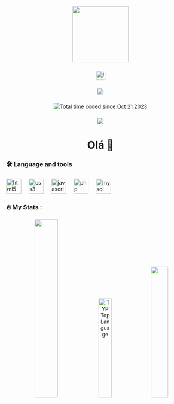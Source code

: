 <div align="center">
  <img height="150" src="https://th.bing.com/th/id/OIG.L5._1Zldlf08zFqZ5nZ1?pid=ImgGn"  />
</div>

###

<div align="center">
  <a href="https://www.linkedin.com/in/joaovtsantos/" target="_blank">
    <img src="https://img.shields.io/static/v1?message=LinkedIn&logo=linkedin&label=&color=0077B5&logoColor=white&labelColor=&style=for-the-badge" height="25" alt="linkedin logo"  />
  </a>
</div>

###

<div align="center">
  <img src="https://visitor-badge.laobi.icu/badge?page_id=VitorAlvs.VitorAlvs&"  />
</div>

###

<div align="center">
  <a href="https://wakatime.com/@018b54f5-99f0-4cb0-9895-5290bc65f4ca"><img src="https://wakatime.com/badge/user/018b54f5-99f0-4cb0-9895-5290bc65f4ca.svg" alt="Total time coded since Oct 21 2023" /></a>
</div>

###

<div align="center">
  <img src="https://spotify-github-profile.vercel.app/api/view?uid=16hnavg4f5tmz3ot7h3meudeq&cover_image=true&theme=novatorem&show_offline=false&background_color=121212&interchange=false&bar_color=53b14f&bar_color_cover=false"  />
</div>

###

<h1 align="center">Olá 👋</h1>

###

<!--<h3 align="left">👩‍💻  About Me</h3>

###

<p align="left">I'm ... from ....<br><br>- 🔭 I’m working as ...<br>- 📚 I'm currently learning ...<br>- ⚡ In my free time I ...</p>-->

###

<h3 align="left">🛠 Language and tools</h3>

###

<div align="left">
  <img src="https://cdn.simpleicons.org/html5/E34F26" height="40" alt="html5 logo"  />
  <img width="12" />
  <img src="https://cdn.simpleicons.org/css3/1572B6" height="40" alt="css3 logo"  />
  <img width="12" />
  <img src="https://cdn.simpleicons.org/javascript/F7DF1E" height="40" alt="javascript logo"  />
  <img width="12" />
  <img src="https://cdn.simpleicons.org/php/777BB4" height="40" alt="php logo"  />
  <img width="12" />
  <img src="https://cdn.jsdelivr.net/gh/devicons/devicon/icons/mysql/mysql-original.svg" height="40" alt="mysql logo"  />
</div>

###

<h3 align="left">🔥   My Stats :</h3>

###

<!--<div align="center">
  <a href="https://git.io/streak-stats"><img src="http://github-readme-streak-stats.herokuapp.com?user=VitorAlvs&theme=github-dark&hide_border=true&mode=weekly&sideLabels=CECECE&fire=1F6FEB&ring=4581C5&currStreakLabel=CECECE&dates=4581C5&stroke=4581C5" alt="GitHub Streak" width=70%/></a>
</div>-->

###
<div align="center">
  <a href="http://www.github.com/vitoralvs"><img width="35%" src="https://github-readme-stats.vercel.app/api?username=VitorAlvs&show_icons=true&theme=github_dark&hide_border=true"/></a>
  <a href="http://www.github.com/vitoralvs"><img alt="TYP Top Language" width="26.1%" src="https://github-readme-stats.vercel.app/api/top-langs/?username=VitorAlvs&theme=github_dark&card_width=320&layout=donut&hide_border=true"/></a>
  <a href="http://www.github.com/vitoralvs"><img width="30%" src="https://github-readme-stats.vercel.app/api/wakatime?username=VitorAlvs&theme=github_dark&hide_border=true"/></a>
</div>




